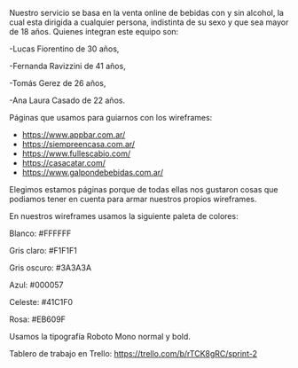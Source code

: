 Nuestro servicio se basa en la venta online de bebidas con y sin alcohol, la cual esta dirigida a cualquier persona, indistinta de su sexo y que sea mayor de 18 años.
Quienes integran este equipo son:

-Lucas Fiorentino de 30 años,

-Fernanda Ravizzini de 41 años,

-Tomás Gerez de 26 años,

-Ana Laura Casado de 22 años.

 Páginas que usamos para guiarnos con los wireframes:
- https://www.appbar.com.ar/
- https://siempreencasa.com.ar/
- https://www.fullescabio.com/
- https://casacatar.com/
- https://www.galpondebebidas.com.ar/

Elegimos estamos páginas porque de todas ellas nos gustaron cosas que podiamos tener en cuenta para armar nuestros propios wireframes.

En nuestros wireframes usamos la siguiente paleta de colores: 

Blanco: #FFFFFF

Gris claro: #F1F1F1

Gris oscuro: #3A3A3A

Azul: #000057

Celeste: #41C1F0

Rosa: #EB609F

Usamos la tipografía Roboto Mono normal y bold.


Tablero de trabajo en Trello: https://trello.com/b/rTCK8gRC/sprint-2
